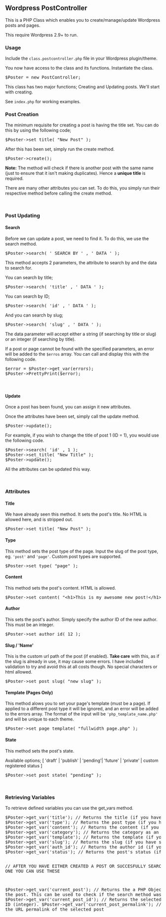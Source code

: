 <h2>Wordpress PostController</h2>

This is a PHP Class which enables you to create/manage/update Wordpress posts and pages.

This require Wordpress 2.9+ to run.

<h3>Usage</h3>
Include the <code>class.postcontroller.php</code> file in your Wordpress plugin/theme.

You now have access to the class and its functions. Instantiate the class.
<pre>
$Poster = new PostController;
</pre>
<p>This class has two major functions; Creating and Updating posts. We'll start with creating.</p>
<p>See <code>index.php</code> for working examples.</p>
<h3>Post Creation</h3>
<p>The minimum requisite for creating a post is having the title set. You can do this by using the following code;</p>
<pre>$Poster-&gt;set_title( &quot;New Post&quot; ); 
</pre>
<p>After this has been set, simply run the create method.</p>
<pre>$Poster-&gt;create();</pre>
<p><strong>Note:</strong> The method will check if there is another post with the same name (just to ensure that it isn't making duplicates). Hence a<strong> unique title </strong>is required.</p>
<p>There are many other attributes you can set. To do this, you simply run their respective method before calling the create method.</p>
<p>&nbsp;</p>
<h3>Post Updating</h3>
<h4>Search</h4>
<p>Before we can update a post, we need to find it. To do this, we use the search method.</p>
<pre>$Poster-&gt;search( ' SEARCH_BY ' , ' DATA ' );
</pre>
<p>This method accepts 2 parameters, the attribute to search by and the data to search for.</p>
<p>You can search by title;</p>
<pre>$Poster-&gt;search( 'title' , ' DATA ' );
</pre>
<p>You can search by ID;</p>
<pre>$Poster-&gt;search( 'id' , ' DATA ' );
</pre>
<p>And you can search by slug;</p>
<pre>$Poster-&gt;search( 'slug' , ' DATA ' );</pre>
<p>The data parameter will accept either a string (if searching by title or slug) or an integer (if searching by title).</p>
<p>If a post or page cannot be found with the specified parameters, an error will be added to the <code>$erros</code> array. You can call and display this with the following code.</p>
<pre>$error = $Poster-&gt;get_var(errors);
$Poster-&gt;PrettyPrint($error);</pre>
<h4>&nbsp;</h4>
<h4>Update</h4>
<p>Once a post has been found, you can assign it new attributes.</p>
<p>Once the attributes have been set, simply call the update method.</p>
<pre>$Poster-&gt;update();
</pre>
<p>For example, if you wish to change the title of post 1 (ID = 1), you would use the following code.</p>
<pre>$Poster-&gt;search( 'id' , 1 );
$Poster-&gt;set_title( &quot;New Title&quot; ); 
$Poster-&gt;update();
</pre>
<p>All the attributes can be updated this way.</p>
<p>&nbsp;</p>
<h3>Attributes</h3>
<h4>Title</h4>
<p>We have already seen this method. It sets the post's title. No HTML is allowed here, and is stripped out.</p>
<pre>$Poster-&gt;set_title( &quot;New Post&quot; ); 
</pre>
<h4>Type</h4>
<p>This method sets the post type of the page. Input the slug of the post type, eg. <code>'post'</code> and <code>'page'</code>. Custom post types are supported.</p>
<pre>$Poster-&gt;set_type( &quot;page&quot; ); 
</pre>
<h4>Content</h4>
<p>This method sets the post's content. HTML is allowed.</p>
<pre>$Poster-&gt;set_content( &quot;&lt;h1&gt;This is my awesome new post!&lt;/h1&gt;&quot; ); 
</pre><h4>Author</h4>
<p>This sets the post's author. Simply specify the author ID of the new author. This must be an integer.</p>
<pre>$Poster-&gt;set_author_id( 12 ); 
</pre><h4>Slug / 'Name'</h4>
<p>This is the custom url path of the post (if enabled). <strong>Take care</strong> with this, as if the slug is already in use, it may cause some errors. I have included validation to try and avoid this at all costs though. No special characters or html allowed.</p>
<pre>$Poster-&gt;set_post_slug( &quot;new_slug&quot; ); 
</pre>
<h4>Template (Pages Only)</h4>
<p>This method alows you to set your page's template (must be a page). If applied to a different post type it will be ignored, and an error will be added to the errors array. The format of the input will be <code>'php_template_name.php'</code> and will be unique to each theme.</p>
<pre>$Poster-&gt;set_page_template( &quot;fullwidth_page.php&quot; ); 
</pre><h4>State</h4>
<p>This method sets the post's state.</p>
<p>Available options; [ 'draft' | 'publish' | 'pending'| 'future' | 'private' | custom registered status ] </p>
<pre>$Poster-&gt;set_post_state( &quot;pending&quot; ); 
</pre><p>&nbsp;</p>
<h3>Retrieving Variables</h3>
<p>To retrieve defined variables you can use the get_vars method.</p>
<pre>
$Poster->get_var('title'); // Returns the title (if you have set it)
$Poster->get_var('type'); // Returns the post type (if you have set it)
$Poster->get_var('content'); // Returns the content (if you have set it)
$Poster->get_var('category'); // Returns the category as an array (if you have set it)
$Poster->get_var('template'); // Returns the template (if you have set it)
$Poster->get_var('slug'); // Returns the slug (if you have set it)
$Poster->get_var('auth_id'); // Returns the author id (if you have set it)
$Poster->get_var('status'); // Returns the post's status (if you have set it)

// AFTER YOU HAVE EITHER CREATED A POST OR SUCCESFULLY SEARCHED FOR ONE YOU CAN USE THESE

$Poster->get_var('current_post'); // Returns the a PHP Object of the post. This can be used to check if the search method was successful
$Poster->get_var('current_post_id'); // Returns the selected post's ID (integer). 
$Poster->get_var('current_post_permalink'); // Returns the URL permalink of the selected post
</pre>
